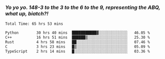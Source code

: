 ### ***Yo yo yo. 148-3 to the 3 to the 6 to the 9, representing the ABQ, what up, biatch?!***

<!--START_SECTION:waka-->

```txt
Total Time: 65 hrs 53 mins

Python        30 hrs 40 mins  ███████████▓░░░░░░░░░░░░░   46.05 %
C++           16 hrs 51 mins  ██████▒░░░░░░░░░░░░░░░░░░   25.30 %
Rust          4 hrs 58 mins   ██░░░░░░░░░░░░░░░░░░░░░░░   07.46 %
C             3 hrs 23 mins   █▒░░░░░░░░░░░░░░░░░░░░░░░   05.09 %
TypeScript    2 hrs 14 mins   █░░░░░░░░░░░░░░░░░░░░░░░░   03.36 %
```

<!--END_SECTION:waka-->

<!--
**AJMC2002/AJMC2002** is a ✨ _special_ ✨ repository because its `README.md` (this file) appears on your GitHub profile.

Here are some ideas to get you started:

- 🔭 I’m currently working on ...
- 🌱 I’m currently learning ...
- 👯 I’m looking to collaborate on ...
- 🤔 I’m looking for help with ...
- 💬 Ask me about ...
- 📫 How to reach me: ...
- 😄 Pronouns: ...
- ⚡ Fun fact: ...
-->
